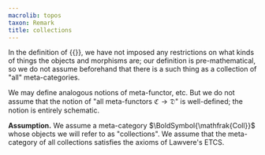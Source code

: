 ```yaml
---
macrolib: topos
taxon: Remark
title: collections
---
```


In the definition of {{<cref frct-001F>}}, we have not imposed any restrictions on what kinds of
things the objects and morphisms are; our definition is pre-mathematical, so we
do not assume beforehand that there is a such thing as a collection of "all"
meta-categories.

We may define analogous notions of meta-functor, etc. But we do not
assume that the notion of "all meta-functors $\mathfrak{C}\to\mathfrak{D}$" is
well-defined; the notion is entirely schematic.


**Assumption.** We assume a meta-category $\BoldSymbol{\mathfrak{Coll}}$ whose
objects we will refer to as "collections". We assume that the meta-category of all collections satisfies the axioms of Lawvere's ETCS.
